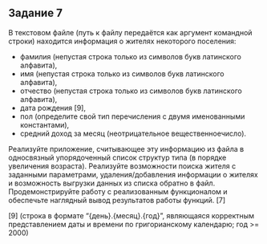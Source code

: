 ## Задание 7

В текстовом файле (путь к файлу передаётся как аргумент командной строки) находится информация о жителях некоторого поселения: 
- фамилия (непустая строка только из символов букв латинского алфавита), 
- имя (непустая строка только из символов букв латинского алфавита), 
- отчество (непустая строка только из символов букв латинского алфавита), 
- дата рождения [9], 
- пол (определите свой тип перечисления с двумя именованными константами), 
- средний доход за месяц (неотрицательное вещественноечисло). 

Реализуйте приложение, считывающее эту информацию из файла в односвязный упорядоченный список структур типа (в порядке увеличения возраста). 
Реализуйте возможности поиска жителя с заданными параметрами, удаления/добавления информации о жителях и возможность выгрузки данных из списка обратно в файл. 
Продемонстрируйте работу с реализованным функционалом и обеспечьте наглядный вывод результатов работы функций. [7]

[9] (строка в формате “{день}.{месяц}.{год}”, являющаяся корректным представлением даты и времени по григорианскому календарю; год >= 2000)
